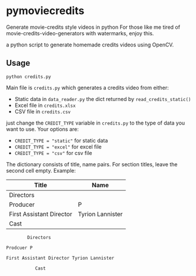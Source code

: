 # pymoviecredits
Generate movie-credits style videos in python
For those like me tired of movie-credits-video-generators with watermarks, enjoy this.

a python script to generate homemade credits videos using OpenCV.
## Usage

```
python credits.py
```
Main file is `credits.py` which generates a credits video from either:
- Static data in `data_reader.py` the dict returned by `read_credits_static()`
- Excel file in `credits.xlsx`
- CSV file in `credits.csv`

just change the `CREDIT_TYPE` variable in `credits.py` to the type of data you want to use.
Your options are:
- `CREDIT_TYPE = "static"` for static data
- `CREDIT_TYPE = "excel"` for excel file
- `CREDIT_TYPE = "csv"` for csv file

The dictionary consists of title, name pairs. For section titles, leave the second cell empty.
Example:

| Title | Name |
| ----- | ---- |
| Directors | |
| Producer | P |
| First Assistant Director | Tyrion Lannister |
| Cast | |

            Directors

    Prodcuer P

    First Assistant Director Tyrion Lannister

               Cast

